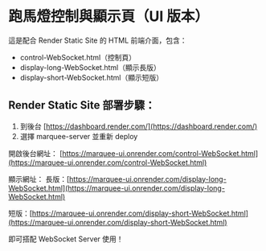 # 跑馬燈控制與顯示頁（UI 版本）

這是配合 Render Static Site 的 HTML 前端介面，包含：

- control-WebSocket.html（控制頁）
- display-long-WebSocket.html（顯示長版）
- display-short-WebSocket.html（顯示短版）

## Render Static Site 部署步驟：

1. 到後台 [https://dashboard.render.com/](https://dashboard.render.com/)
2. 選擇 marquee-server 並重新 deploy


開啟後台網址：
[https://marquee-ui.onrender.com/control-WebSocket.html](https://marquee-ui.onrender.com/control-WebSocket.html)

顯示網址：
長版：[https://marquee-ui.onrender.com/display-long-WebSocket.html](https://marquee-ui.onrender.com/display-long-WebSocket.html)

短版：[https://marquee-ui.onrender.com/display-short-WebSocket.html](https://marquee-ui.onrender.com/display-short-WebSocket.html)

即可搭配 WebSocket Server 使用！
